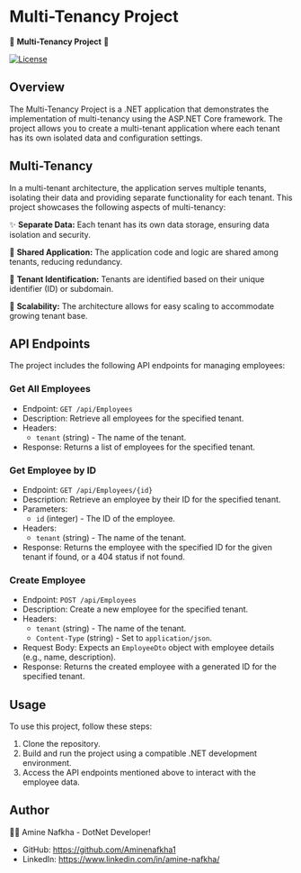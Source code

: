 
# Multi-Tenancy Project

🏢 **Multi-Tenancy Project** 🚀

[![License](https://img.shields.io/badge/license-MIT-blue.svg)](LICENSE)

## Overview

The Multi-Tenancy Project is a .NET application that demonstrates the implementation of multi-tenancy using the ASP.NET Core framework. The project allows you to create a multi-tenant application where each tenant has its own isolated data and configuration settings.

## Multi-Tenancy

In a multi-tenant architecture, the application serves multiple tenants, isolating their data and providing separate functionality for each tenant. This project showcases the following aspects of multi-tenancy:

✨ **Separate Data:** Each tenant has its own data storage, ensuring data isolation and security.

🔌 **Shared Application:** The application code and logic are shared among tenants, reducing redundancy.

💼 **Tenant Identification:** Tenants are identified based on their unique identifier (ID) or subdomain.

🚀 **Scalability:** The architecture allows for easy scaling to accommodate growing tenant base.

## API Endpoints

The project includes the following API endpoints for managing employees:

### Get All Employees

- Endpoint: `GET /api/Employees`
- Description: Retrieve all employees for the specified tenant.
- Headers:
  - `tenant` (string) - The name of the tenant.
- Response: Returns a list of employees for the specified tenant.

### Get Employee by ID

- Endpoint: `GET /api/Employees/{id}`
- Description: Retrieve an employee by their ID for the specified tenant.
- Parameters:
  - `id` (integer) - The ID of the employee.
- Headers:
  - `tenant` (string) - The name of the tenant.
- Response: Returns the employee with the specified ID for the given tenant if found, or a 404 status if not found.

### Create Employee

- Endpoint: `POST /api/Employees`
- Description: Create a new employee for the specified tenant.
- Headers:
  - `tenant` (string) - The name of the tenant.
  - `Content-Type` (string) - Set to `application/json`.
- Request Body: Expects an `EmployeeDto` object with employee details (e.g., name, description).
- Response: Returns the created employee with a generated ID for the specified tenant.


## Usage

To use this project, follow these steps:

1. Clone the repository.
2. Build and run the project using a compatible .NET development environment.
3. Access the API endpoints mentioned above to interact with the employee data.

## Author

👨‍💻 Amine Nafkha - DotNet Developer!
- GitHub:  https://github.com/Aminenafkha1
- LinkedIn: https://www.linkedin.com/in/amine-nafkha/
